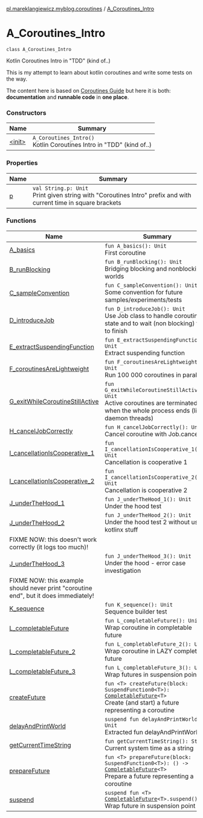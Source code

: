 [pl.mareklangiewicz.myblog.coroutines](../index.md) / [A_Coroutines_Intro](.)

# A_Coroutines_Intro

`class A_Coroutines_Intro`

Kotlin Coroutines Intro in "TDD" (kind of..)

This is my attempt to learn about kotlin coroutines and write some tests on the way.

The content here is based on [Coroutines Guide](https://github.com/Kotlin/kotlinx.coroutines/blob/master/coroutines-guide.md)
but here it is both: **documentation** and **runnable code** in **one place**.

### Constructors

| Name | Summary |
|---|---|
| [&lt;init&gt;](-init-.md) | `A_Coroutines_Intro()`<br>Kotlin Coroutines Intro in "TDD" (kind of..) |

### Properties

| Name | Summary |
|---|---|
| [p](p.md) | `val String.p: Unit`<br>Print given string with "Coroutines Intro" prefix and with current time in square brackets |

### Functions

| Name | Summary |
|---|---|
| [A_basics](-a_basics.md) | `fun A_basics(): Unit`<br>First coroutine |
| [B_runBlocking](-b_run-blocking.md) | `fun B_runBlocking(): Unit`<br>Bridging blocking and nonblocking worlds |
| [C_sampleConvention](-c_sample-convention.md) | `fun C_sampleConvention(): Unit`<br>Some convention for future samples/experiments/tests |
| [D_introduceJob](-d_introduce-job.md) | `fun D_introduceJob(): Unit`<br>Use Job class to handle coroutine state and to wait (non blocking) for it to finish |
| [E_extractSuspendingFunction](-e_extract-suspending-function.md) | `fun E_extractSuspendingFunction(): Unit`<br>Extract suspending function |
| [F_coroutinesAreLightweight](-f_coroutines-are-lightweight.md) | `fun F_coroutinesAreLightweight(): Unit`<br>Run 100 000 coroutines in parallel |
| [G_exitWhileCoroutineStillActive](-g_exit-while-coroutine-still-active.md) | `fun G_exitWhileCoroutineStillActive(): Unit`<br>Active coroutines are terminated when the whole process ends (like daemon threads) |
| [H_cancelJobCorrectly](-h_cancel-job-correctly.md) | `fun H_cancelJobCorrectly(): Unit`<br>Cancel coroutine with Job.cancel |
| [I_cancellationIsCooperative_1](-i_cancellation-is-cooperative_1.md) | `fun I_cancellationIsCooperative_1(): Unit`<br>Cancellation is cooperative 1 |
| [I_cancellationIsCooperative_2](-i_cancellation-is-cooperative_2.md) | `fun I_cancellationIsCooperative_2(): Unit`<br>Cancellation is cooperative 2 |
| [J_underTheHood_1](-j_under-the-hood_1.md) | `fun J_underTheHood_1(): Unit`<br>Under the hood test |
| [J_underTheHood_2](-j_under-the-hood_2.md) | `fun J_underTheHood_2(): Unit`<br>Under the hood test 2 without using kotlinx stuff
FIXME NOW: this doesn't work correctly (it logs too much)! |
| [J_underTheHood_3](-j_under-the-hood_3.md) | `fun J_underTheHood_3(): Unit`<br>Under the hood - error case investigation
FIXME NOW: this example should never print "coroutine end", but it does immediately! |
| [K_sequence](-k_sequence.md) | `fun K_sequence(): Unit`<br>Sequence builder test |
| [L_completableFuture](-l_completable-future.md) | `fun L_completableFuture(): Unit`<br>Wrap coroutine in completable future |
| [L_completableFuture_2](-l_completable-future_2.md) | `fun L_completableFuture_2(): Unit`<br>Wrap coroutine in LAZY completable future |
| [L_completableFuture_3](-l_completable-future_3.md) | `fun L_completableFuture_3(): Unit`<br>Wrap futures in suspension points |
| [createFuture](create-future.md) | `fun <T> createFuture(block: SuspendFunction0<T>): `[`CompletableFuture`](http://docs.oracle.com/javase/6/docs/api/java/util/concurrent/CompletableFuture.html)`<T>`<br>Create (and start) a future representing a coroutine |
| [delayAndPrintWorld](delay-and-print-world.md) | `suspend fun delayAndPrintWorld(): Unit`<br>Extracted fun delayAndPrintWorld |
| [getCurrentTimeString](get-current-time-string.md) | `fun getCurrentTimeString(): String`<br>Current system time as a string |
| [prepareFuture](prepare-future.md) | `fun <T> prepareFuture(block: SuspendFunction0<T>): () -> `[`CompletableFuture`](http://docs.oracle.com/javase/6/docs/api/java/util/concurrent/CompletableFuture.html)`<T>`<br>Prepare a future representing a coroutine |
| [suspend](suspend.md) | `suspend fun <T> `[`CompletableFuture`](http://docs.oracle.com/javase/6/docs/api/java/util/concurrent/CompletableFuture.html)`<T>.suspend(): T`<br>Wrap future in suspension point |
